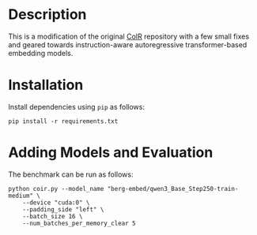 # Description

This is a modification of the original [CoIR](https://github.com/CoIR-team/coir/) repository with a few small fixes and geared towards instruction-aware autoregressive transformer-based embedding models.

# Installation

Install dependencies using `pip` as follows:

```
pip install -r requirements.txt
```

# Adding Models and Evaluation

The benchmark can be run as follows:

```
python coir.py --model_name "berg-embed/qwen3_Base_Step250-train-medium" \
    --device "cuda:0" \
    --padding_side "left" \
    --batch_size 16 \
    --num_batches_per_memory_clear 5
```
